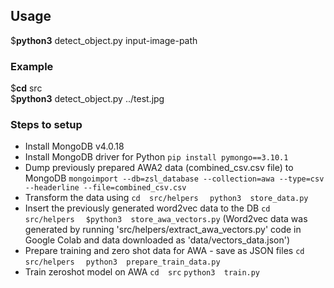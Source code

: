 ## Usage  
$**python3**  detect_object.py  input-image-path  
  
### Example  
$**cd**  src  
$**python3**  detect_object.py  ../test.jpg  

### Steps to setup
* Install MongoDB v4.0.18
* Install MongoDB driver for Python
    `pip install pymongo==3.10.1`
* Dump previously prepared AWA2 data (combined_csv.csv file)  to MongoDB
    `mongoimport --db=zsl_database --collection=awa --type=csv --headerline --file=combined_csv.csv`
* Transform the data using 
    `cd  src/helpers  `
    `python3  store_data.py`
* Insert the previously generated word2vec data to the DB
    `cd  src/helpers  `
    `$python3  store_awa_vectors.py`
    (Word2vec data was generated  by running 'src/helpers/extract_awa_vectors.py' code in Google Colab and data downloaded as 'data/vectors_data.json')
* Prepare training and zero shot data for AWA - save as JSON files
    `cd  src/helpers  `
    `python3  prepare_train_data.py`
* Train zeroshot model on AWA
    `cd  src`
    `python3  train.py`



